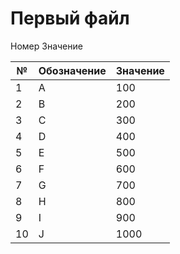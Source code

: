 # Первый файл

Номер Значение

| №    | Обозначение | Значение   |
| ---- | ---------- | ---------- |
| 1    | A          | 100 |
| 2    | B          | 200 |
| 3    | C          | 300 |
| 4    | D          | 400 |
| 5    | E          | 500 |
| 6    | F          | 600 |
| 7    | G          | 700 |
| 8    | H          | 800 |
| 9    | I          | 900 |
| 10   | J          | 1000 |

